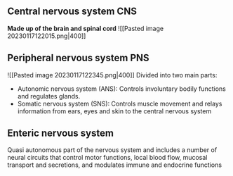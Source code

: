 ```toc
```
## Central nervous system CNS
**Made up of the brain and spinal cord**
![[Pasted image 20230117122015.png|400]]

## Peripheral nervous system PNS
![[Pasted image 20230117122345.png|400]]
Divided into two main parts: 
- Autonomic nervous system (ANS): Controls involuntary bodily functions and regulates glands. 
- Somatic nervous system (SNS): Controls muscle movement and relays information from ears, eyes and skin to the central nervous system

## Enteric nervous system
Quasi autonomous part of the nervous system and includes a number of neural circuits that control motor functions, local blood flow, mucosal transport and secretions, and modulates immune and endocrine functions